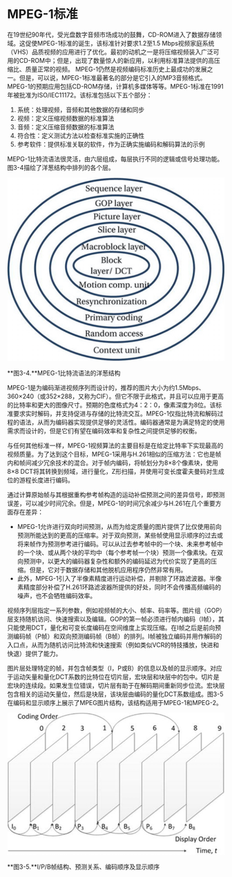 # MPEG-1标准

在19世纪90年代，受光盘数字音频市场成功的鼓舞，CD-ROM进入了数据存储领域。这促使MPEG-1标准的诞生，该标准针对要求1.2至1.5 Mbps视频家庭系统（VHS）品质视频的应用进行了优化。最初的动机之一是将压缩视频装入广泛可用的CD-ROM中；但是，出现了数量惊人的新应用，以利用标准算法提供的高压缩比、质量正常的视频。 MPEG-1仍然是视频编码标准历史上最成功的发展之一。但是，可以说，MPEG-1标准最著名的部分是它引入的MP3音频格式。MPEG-1的预期应用包括CD-ROM存储，计算机多媒体等等。MPEG-1标准在1991年被批准为ISO/IEC11172。该标准包括以下五个部分：

1. 系统：处理视频，音频和其他数据的存储和同步
2. 视频：定义压缩视频数据的标准算法
3. 音频：定义压缩音频数据的标准算法
4. 符合性：定义测试方法以检查标准实施的正确性
5. 参考软件：提供标准关联的软件，作为正确实施编码和解码算法的示例

MEPG-1比特流语法很灵活，由六层组成，每层执行不同的逻辑或信号处理功能。图3-4描绘了洋葱结构中排列的各个层。

![](../images/3_4.png)

**图3-4.**MPEG-1比特流语法的洋葱结构

MPEG-1是为编码渐进视频序列而设计的，推荐的图片大小为约1.5Mbps、360×240（或352×288，又称为CIF）。但它不限于此格式，并且可以应用于更高的比特率和更大的图像尺寸。预期的色度格式为4：2：0，像素深度为8位。该标准要求实时解码，并支持促进与存储的比特流交互。MPEG-1仅指比特流和解码过程的语法，从而为编码器实现提供足够的灵活性。编码器通常是为满足特定的使用需求而设计的，但是它们有望在编码效率和复杂性之间提供足够的权衡。

与任何其他标准一样，MPEG-1视频算法的主要目标是在给定比特率下实现最高的视频质量。为了达到这个目标，MPEG-1采用与H.261相似的压缩方法：它也是帧内和帧间减少冗余技术的混合。对于帧内编码，将帧划分为8×8个像素块，使用8×8 DCT将其转换到频域，进行量化，Z形扫描，并使用可变长度霍夫曼码对生成位的游程长度进行编码。

通过计算原始帧与其根据重构参考帧构造的运动补偿预测之间的差异信号，即预测误差，可以减少时间冗余。但是，MPEG-1的时间冗余减少与H.261在几个重要方面存在差异：
* MPEG-1允许进行双向时间预测，从而为给定质量的图片提供了比仅使用前向预测所能达到的更高的压缩率。对于双向预测，某些帧使用显示顺序的过去或将来帧作为预测参考进行编码。可以从过去参考帧中的一个块、未来参考帧中的一个块、或从两个块的平均中（每个参考帧一个块）预测一个像素块。在双向预测中，以更大的编码器复杂性和额外的编码延迟为代价实现了更高的压缩。但是，它对于数据存储和其他脱机应用程序仍然非常有用。
* 此外，MPEG-1引入了半像素精度进行运动补偿，并剔除了环路滤波器。半像素精度部分补偿了H.261环路滤波器所提供的好处，同时不会传播高频编码的噪声，也不会牺牲编码效率。

视频序列层指定一系列参数，例如视频帧的大小、帧率、码率等。图片组（GOP）层支持随机访问、快速搜索以及编辑。GOP的第一帧必须进行帧内编码（I帧），其只能使用DCT，量化和可变长度编码在空间维度上实现压缩。在I帧之后是前向预测编码帧（P帧）和双向预测编码帧（B帧）的排列。I帧被独立编码并用作解码的入口点，从而为随机访问比特流和快速搜索（例如类似VCR的特技播放，快进和快退）提供了能力。

图片层处理特定的帧，并包含帧类型（I，P或B）的信息以及帧的显示顺序。对应于运动矢量和量化DCT系数的比特位在切片层，宏块层和块层中的包中。切片是宏块的连续段。如果发生位错误，切片层有助于在解码期间重新同步位流。宏块层包含相关的运动矢量位，然后是块层，该块层由编码的量化DCT系数组成。图3-5在编码和显示顺序上展示了MPEG图片结构，该结构适用于MPEG-1和MPEG-2。

![](../images/3_5.png)

**图3-5.**I/P/B帧结构、预测关系、编码顺序及显示顺序
























